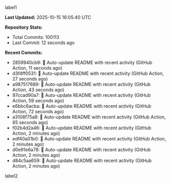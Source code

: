 
label1 
<!-- ACTIVITY_START -->
**Last Updated:** 2025-10-15 16:05:40 UTC

**Repository Stats:**
- Total Commits: 100113
- Last Commit: 12 seconds ago

**Recent Commits:**
- 2859940cb9: 🤖 Auto-update README with recent activity (GitHub Action, 11 seconds ago)
- d3f4ff0531: 🤖 Auto-update README with recent activity (GitHub Action, 27 seconds ago)
- a987517689: 🤖 Auto-update README with recent activity (GitHub Action, 43 seconds ago)
- 97ccad90a7: 🤖 Auto-update README with recent activity (GitHub Action, 59 seconds ago)
- e6bbc6acba: 🤖 Auto-update README with recent activity (GitHub Action, 72 seconds ago)
- a3108f75a8: 🤖 Auto-update README with recent activity (GitHub Action, 85 seconds ago)
- f02b4d2a46: 🤖 Auto-update README with recent activity (GitHub Action, 2 minutes ago)
- edf40a01b0: 🤖 Auto-update README with recent activity (GitHub Action, 2 minutes ago)
- d0e91e6a78: 🤖 Auto-update README with recent activity (GitHub Action, 2 minutes ago)
- d84c5aa659: 🤖 Auto-update README with recent activity (GitHub Action, 2 minutes ago)
<!-- ACTIVITY_END -->

label2
